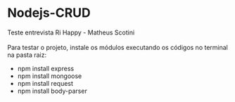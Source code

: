# Nodejs-CRUD
Teste entrevista Ri Happy - Matheus Scotini <br/> <br/>
Para testar o projeto, instale os módulos executando os códigos no terminal na pasta raiz:
- npm install express
- npm install mongoose
- npm install request
- npm install body-parser
